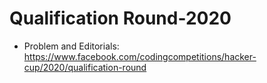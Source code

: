 # Qualification Round-2020

* Problem and Editorials: https://www.facebook.com/codingcompetitions/hacker-cup/2020/qualification-round
